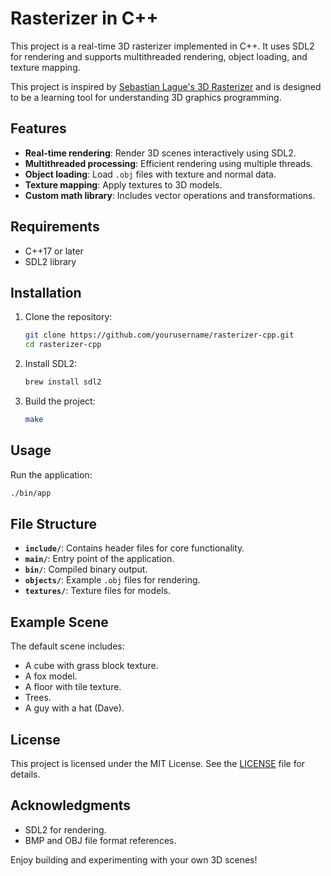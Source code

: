 # Rasterizer in C++

This project is a real-time 3D rasterizer implemented in C++. It uses SDL2 for rendering and supports multithreaded rendering, object loading, and texture mapping.

This project is inspired by [Sebastian Lague's 3D Rasterizer](https://www.youtube.com/watch?v=yyJ-hdISgnw) and is designed to be a learning tool for understanding 3D graphics programming.

## Features
- **Real-time rendering**: Render 3D scenes interactively using SDL2.
- **Multithreaded processing**: Efficient rendering using multiple threads.
- **Object loading**: Load `.obj` files with texture and normal data.
- **Texture mapping**: Apply textures to 3D models.
- **Custom math library**: Includes vector operations and transformations.

## Requirements
- C++17 or later
- SDL2 library

## Installation
1. Clone the repository:
    ```bash
    git clone https://github.com/yourusername/rasterizer-cpp.git
    cd rasterizer-cpp
    ```
2. Install SDL2:
    ```bash
    brew install sdl2
    ```
3. Build the project:
    ```bash
    make
    ```

## Usage
Run the application:
```bash
./bin/app
```

## File Structure
- **`include/`**: Contains header files for core functionality.
- **`main/`**: Entry point of the application.
- **`bin/`**: Compiled binary output.
- **`objects/`**: Example `.obj` files for rendering.
- **`textures/`**: Texture files for models.

## Example Scene
The default scene includes:
- A cube with grass block texture.
- A fox model.
- A floor with tile texture.
- Trees.
- A guy with a hat (Dave).

## License
This project is licensed under the MIT License. See the [LICENSE](LICENSE) file for details.

## Acknowledgments
- SDL2 for rendering.
- BMP and OBJ file format references.

Enjoy building and experimenting with your own 3D scenes!